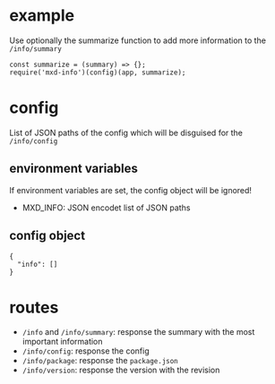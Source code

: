 # example

Use optionally the summarize function to add more information to the ```/info/summary```

```
const summarize = (summary) => {};
require('mxd-info')(config)(app, summarize);
```


# config

List of JSON paths of the config which will be disguised for the ```/info/config```

## environment variables

If environment variables are set, the config object will be ignored!

* MXD_INFO: JSON encodet list of JSON paths

## config object

```
{
  "info": []
}
```


# routes

* ```/info``` and ```/info/summary```: response the summary with the most important information
* ```/info/config```: response the config
* ```/info/package```: response the ```package.json```
* ```/info/version```: response the version with the revision

